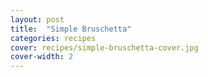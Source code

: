 ```yaml
---
layout: post
title:  "Simple Bruschetta"
categories: recipes
cover: recipes/simple-bruschetta-cover.jpg
cover-width: 2
---
```


